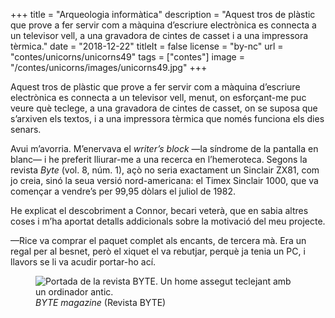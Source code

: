 +++
title = "Arqueologia informàtica"
description = "Aquest tros de plàstic que prove a fer servir com a màquina d’escriure electrònica es connecta a un televisor vell, a una gravadora de cintes de casset i a una impressora tèrmica."
date = "2018-12-22"
titleIt = false
license = "by-nc"
url = "contes/unicorns/unicorns49"
tags = ["contes"]
image = "/contes/unicorns/images/unicorns49.jpg"
+++

Aquest tros de plàstic que prove a fer servir com a màquina d’escriure electrònica es connecta a un televisor vell, menut, on esforçant-me puc veure què teclege, a una gravadora de cintes de casset, on se suposa que s’arxiven els textos, i a una impressora tèrmica que només funciona els dies senars.

Avui m’avorria. M’enervava el *writer’s block* —la síndrome de la pantalla en blanc— i he preferit lliurar-me a una recerca en l’hemeroteca. Segons la revista *Byte* (vol. 8, núm. 1), açò no seria exactament un Sinclair ZX81, com jo creia, sinó la seua versió nord-americana: el Timex Sinclair 1000, que va començar a vendre’s per 99,95 dòlars el juliol de 1982.

He explicat el descobriment a Connor, becari veterà, que en sabia altres coses i m’ha aportat detalls addicionals sobre la motivació del meu projecte.

—Rice va comprar el paquet complet als encants, de tercera mà. Era un regal per al besnet, però el xiquet el va rebutjar, perquè ja tenia un PC, i llavors se li va acudir portar-ho ací.

<figure class="illustration"><img src="/contes/unicorns/images/unicorns49.jpg" alt="Portada de la revista BYTE. Un home assegut teclejant amb un ordinador antic."><figcaption><em>BYTE magazine</em> (Revista BYTE)</figcaption></figure>

